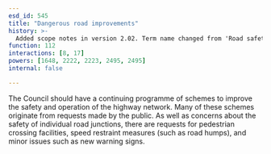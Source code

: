 ```yaml
---
esd_id: 545
title: "Dangerous road improvements"
history: >-
  Added scope notes in version 2.02. Term name changed from 'Road safety - dangerous road junctions' to 'Roads - safety - dangerous road junctions' in version 3.00. Name changed to 'Dangerous road improvements' in version 4.00.
function: 112
interactions: [8, 17]
powers: [1648, 2222, 2223, 2495, 2495]
internal: false

---
```


The Council should have a continuing programme of schemes to improve the safety and operation of the highway network. Many of these schemes originate from requests made by the public.  As well as concerns about the safety of individual road junctions, there are requests for pedestrian crossing facilities, speed restraint measures (such as road humps), and minor issues such as new warning signs.

